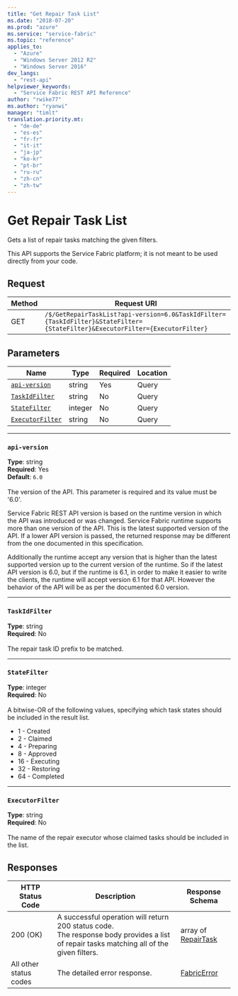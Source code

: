 ```yaml
---
title: "Get Repair Task List"
ms.date: "2018-07-20"
ms.prod: "azure"
ms.service: "service-fabric"
ms.topic: "reference"
applies_to: 
  - "Azure"
  - "Windows Server 2012 R2"
  - "Windows Server 2016"
dev_langs: 
  - "rest-api"
helpviewer_keywords: 
  - "Service Fabric REST API Reference"
author: "rwike77"
ms.author: "ryanwi"
manager: "timlt"
translation.priority.mt: 
  - "de-de"
  - "es-es"
  - "fr-fr"
  - "it-it"
  - "ja-jp"
  - "ko-kr"
  - "pt-br"
  - "ru-ru"
  - "zh-cn"
  - "zh-tw"
---
```

# Get Repair Task List
Gets a list of repair tasks matching the given filters.

This API supports the Service Fabric platform; it is not meant to be used directly from your code.


## Request
| Method | Request URI |
| ------ | ----------- |
| GET | `/$/GetRepairTaskList?api-version=6.0&TaskIdFilter={TaskIdFilter}&StateFilter={StateFilter}&ExecutorFilter={ExecutorFilter}` |


## Parameters
| Name | Type | Required | Location |
| --- | --- | --- | --- |
| [`api-version`](#api-version) | string | Yes | Query |
| [`TaskIdFilter`](#taskidfilter) | string | No | Query |
| [`StateFilter`](#statefilter) | integer | No | Query |
| [`ExecutorFilter`](#executorfilter) | string | No | Query |

____
### `api-version`
__Type__: string <br/>
__Required__: Yes<br/>
__Default__: `6.0` <br/>
<br/>
The version of the API. This parameter is required and its value must be '6.0'.

Service Fabric REST API version is based on the runtime version in which the API was introduced or was changed. Service Fabric runtime supports more than one version of the API. This is the latest supported version of the API. If a lower API version is passed, the returned response may be different from the one documented in this specification.

Additionally the runtime accept any version that is higher than the latest supported version up to the current version of the runtime. So if the latest API version is 6.0, but if the runtime is 6.1, in order to make it easier to write the clients, the runtime will accept version 6.1 for that API. However the behavior of the API will be as per the documented 6.0 version.


____
### `TaskIdFilter`
__Type__: string <br/>
__Required__: No<br/>
<br/>
The repair task ID prefix to be matched.

____
### `StateFilter`
__Type__: integer <br/>
__Required__: No<br/>
<br/>
A bitwise-OR of the following values, specifying which task states should be included in the result list.

- 1 - Created
- 2 - Claimed
- 4 - Preparing
- 8 - Approved
- 16 - Executing
- 32 - Restoring
- 64 - Completed


____
### `ExecutorFilter`
__Type__: string <br/>
__Required__: No<br/>
<br/>
The name of the repair executor whose claimed tasks should be included in the list.

## Responses

| HTTP Status Code | Description | Response Schema |
| --- | --- | --- |
| 200 (OK) | A successful operation will return 200 status code.<br/>The response body provides a list of repair tasks matching all of the given filters.<br/> | array of [RepairTask](sfclient-model-repairtask.md) |
| All other status codes | The detailed error response.<br/> | [FabricError](sfclient-model-fabricerror.md) |
